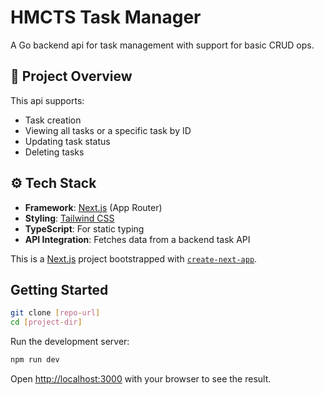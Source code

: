 # HMCTS Task Manager

A Go backend api for task management with support for basic CRUD ops.

## 🧩 Project Overview

This api supports:

- Task creation
- Viewing all tasks or a specific task by ID
- Updating task status
- Deleting tasks

## ⚙️ Tech Stack
- **Framework**: [Next.js](https://nextjs.org/) (App Router)
- **Styling**: [Tailwind CSS](https://tailwindcss.com/)
- **TypeScript**: For static typing
- **API Integration**: Fetches data from a backend task API

This is a [Next.js](https://nextjs.org) project bootstrapped with [`create-next-app`](https://nextjs.org/docs/app/api-reference/cli/create-next-app).

## Getting Started

```bash
git clone [repo-url]
cd [project-dir]
```

Run the development server:

```bash
npm run dev
```

Open [http://localhost:3000](http://localhost:3000) with your browser to see the result.


